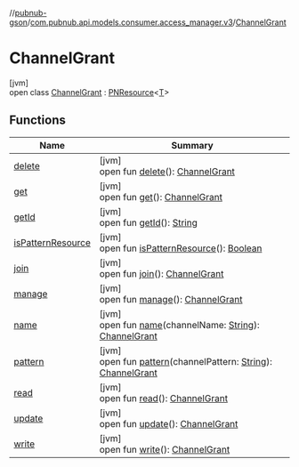 //[pubnub-gson](../../../index.md)/[com.pubnub.api.models.consumer.access_manager.v3](../index.md)/[ChannelGrant](index.md)

# ChannelGrant

[jvm]\
open class [ChannelGrant](index.md) : [PNResource](../-p-n-resource/index.md)&lt;[T](../-p-n-resource/index.md)&gt;

## Functions

| Name | Summary |
|---|---|
| [delete](delete.md) | [jvm]<br>open fun [delete](delete.md)(): [ChannelGrant](index.md) |
| [get](get.md) | [jvm]<br>open fun [get](get.md)(): [ChannelGrant](index.md) |
| [getId](../-p-n-resource/get-id.md) | [jvm]<br>open fun [getId](../-p-n-resource/get-id.md)(): [String](https://docs.oracle.com/javase/8/docs/api/java/lang/String.html) |
| [isPatternResource](../-p-n-resource/is-pattern-resource.md) | [jvm]<br>open fun [isPatternResource](../-p-n-resource/is-pattern-resource.md)(): [Boolean](https://kotlinlang.org/api/latest/jvm/stdlib/kotlin/-boolean/index.html) |
| [join](join.md) | [jvm]<br>open fun [join](join.md)(): [ChannelGrant](index.md) |
| [manage](manage.md) | [jvm]<br>open fun [manage](manage.md)(): [ChannelGrant](index.md) |
| [name](name.md) | [jvm]<br>open fun [name](name.md)(channelName: [String](https://docs.oracle.com/javase/8/docs/api/java/lang/String.html)): [ChannelGrant](index.md) |
| [pattern](pattern.md) | [jvm]<br>open fun [pattern](pattern.md)(channelPattern: [String](https://docs.oracle.com/javase/8/docs/api/java/lang/String.html)): [ChannelGrant](index.md) |
| [read](read.md) | [jvm]<br>open fun [read](read.md)(): [ChannelGrant](index.md) |
| [update](update.md) | [jvm]<br>open fun [update](update.md)(): [ChannelGrant](index.md) |
| [write](write.md) | [jvm]<br>open fun [write](write.md)(): [ChannelGrant](index.md) |
